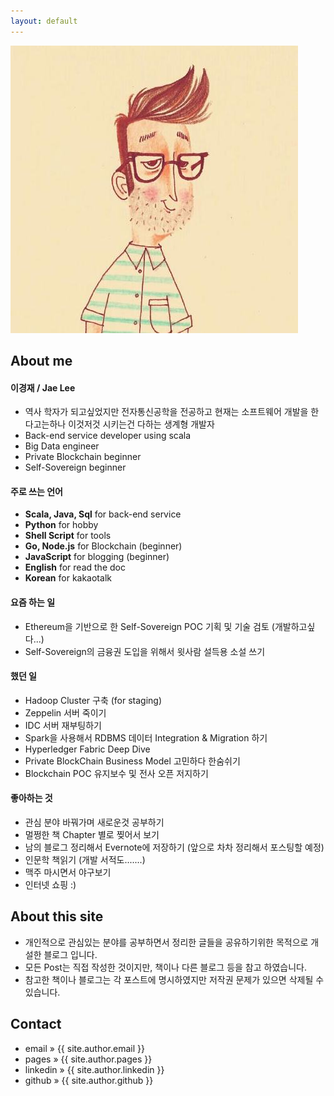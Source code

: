 ```yaml
---
layout: default
---
```


<img id="profile-img" src="/images/private/jae.jpeg" alt="jae" />


## About me

#### 이경재 / Jae Lee
* 역사 학자가 되고싶었지만 전자통신공학을 전공하고 현재는 소프트웨어 개발을 한다고는하나 이것저것 시키는건 다하는 생계형 개발자
* Back-end service developer using scala
* Big Data engineer
* Private Blockchain beginner
* Self-Sovereign beginner

#### 주로 쓰는 언어
* **Scala, Java, Sql** for back-end service
* **Python** for hobby
* **Shell Script** for tools
* **Go, Node.js** for Blockchain (beginner)
* **JavaScript** for blogging (beginner)
* **English** for read the doc
* **Korean** for kakaotalk

#### 요즘 하는 일
* Ethereum을 기반으로 한 Self-Sovereign POC 기획 및 기술 검토 (개발하고싶다...)
* Self-Sovereign의 금융권 도입을 위해서 윗사람 설득용 소설 쓰기

#### 했던 일 
* Hadoop Cluster 구축 (for staging)
* Zeppelin 서버 죽이기
* IDC 서버 재부팅하기
* Spark을 사용해서 RDBMS 데이터 Integration & Migration 하기
* Hyperledger Fabric Deep Dive
* Private BlockChain Business Model 고민하다 한숨쉬기
* Blockchain POC 유지보수 및 전사 오픈 저지하기

#### 좋아하는 것
* 관심 분야 바꿔가며 새로운것 공부하기
* 멀쩡한 책 Chapter 별로 찢어서 보기
* 남의 블로그 정리해서 Evernote에 저장하기 (앞으로 차차 정리해서 포스팅할 예정)
* 인문학 책읽기 (개발 서적도.......)
* 맥주 마시면서 야구보기
* 인터넷 쇼핑 :)

## About this site
* 개인적으로 관심있는 분야를 공부하면서 정리한 글들을 공유하기위한 목적으로 개설한 블로그 입니다.
* 모든 Post는 직접 작성한 것이지만, 책이나 다른 블로그 등을 참고 하였습니다.
* 참고한 책이나 블로그는 각 포스트에 명시하였지만 저작권 문제가 있으면 삭제될 수 있습니다.


## Contact
<ul class="about">
    <li> <span> email </span> &raquo; <a href="mailto:{{ site.author.email }}" style="text-decoration:none"> {{ site.author.email }} </a> </li>
    <li> <span> pages </span> &raquo; <a href="http://{{ site.author.pages }}" style="text-decoration:none"> {{ site.author.pages }} </a> </li>
    <li> <span> linkedin </span> &raquo; <a href="http://{{ site.author.linkedin }}" style="text-decoration:none"> {{ site.author.linkedin }} </a> </li>
    <li> <span> github </span> &raquo; <a href="http://{{ site.author.github }}" style="text-decoration:none"> {{ site.author.github }} </a> </li>
</ul>
